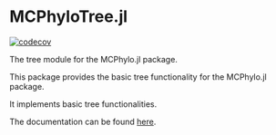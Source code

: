 # MCPhyloTree.jl
[![codecov](https://codecov.io/gh/erathorn/MCPhyloTree.jl/branch/main/graph/badge.svg?token=Y87Yu43PWl)](https://codecov.io/gh/erathorn/MCPhyloTree.jl)

The tree module for the MCPhylo.jl package.

This package provides the basic tree functionality for the MCPhylo.jl package.  

It implements basic tree functionalities.

The documentation can be found [here](https://erathorn.github.io/MCPhyloTree.jl/dev/).
